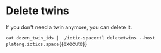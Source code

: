 # Delete twins

If you don't need a twin anymore, you can delete it.

`cat dozen_twin_ids | ./iotic-spacectl deletetwins --host plateng.iotics.space`{{execute}}
